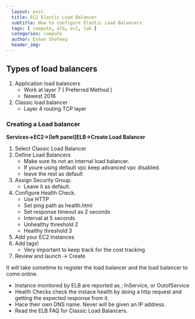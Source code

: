 ```yaml
---
  layout: post
  title: EC2 Elastic Load Balancer
  subtitle: How to configure Elastic Load Balancers
  tags: [ compute, elb, ec2, lab ]
  categories: compute
  author: Eshan Shafeeq
  header_img: 
---
```


## Types of load balancers
1. Application load balancers
    * Work at layer 7 ( Preferred Method )
    * Newest 2016
2. Classic load balancer
    * Layer 4 routing TCP layer

### Creating a Load balancer
**Services->EC2->[left panel]ELB->Create Load Balancer**
1. Select Classic Load Balancer
2. Define Load Balancers
    * Make sure its not an internal load balancer.
    * If youre using default vpc keep advanced vpc disabled.
    * leave the rest as default
3. Assign Security Group.
    * Leave it as default.
4. Configure Health Check.
    * Use HTTP
    * Set ping path as health.html
    * Set response timeout as 2 seconds
    * Interval at 5 seconds
    * Unhealthy threshold 2
    * Healthy threshold 3
5. Add your EC2 Instances
6. Add tags!
    * Very important to keep track for the cost tracking
7. Review and launch -> Create

It will take sometime to register the load balancer and the load balancer to come online.

* Instance monitored by ELB are reported as ; InService, or OutofService
* Health Checks check the instace health by doing a http request and getting the expected response from it.
* Hace their own DNS name. Never will be given an IP address.
* Read the ELB FAQ for Classic Load Balancers.



